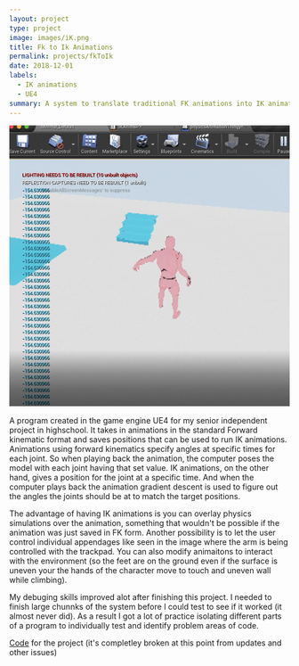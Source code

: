 ```yaml
---
layout: project
type: project
image: images/iK.png
title: Fk to Ik Animations
permalink: projects/fkToIk
date: 2018-12-01
labels:
  - IK animations
  - UE4
summary: A system to translate traditional FK animations into IK animation targets.
---
```


<img class="ui medium right floated rounded image" src="/images/iK.png">

A program created in the game engine UE4 for my senior independent project in highschool. It takes in animations in the standard Forward kinematic format and saves positions that can be used to run IK animations. Animations using forward kinematics specify angles at specific times for each joint. So when playing back the animation, the computer poses the model with each joint having that set value. IK animations, on the other hand, gives a position for the joint at a specific time. And when the computer plays back the animation gradient descent is used to figure out the angles the joints should be at to match the target positions. 

The advantage of having IK animations is you can overlay physics simulations over the animation, something that wouldn't be possible if the animation was just saved in FK form. Another possibility is to let the user control individual appendages like seen in the image where the arm is being controlled with the trackpad. You can also modify animaitons to interact with the environment (so the feet are on the ground even if the surface is uneven your the hands of the character move to touch and uneven wall while climbing). 

My debuging skills improved alot after finishing this project. I needed to finish large chunnks of the system before I could test to see if it worked (it almost never did). As a result I got a lot of practice isolating different parts of a program to individually test and identify problem areas of code. 

[Code](https://github.com/cpak2019/cuddly-octo-journey) for the project (it's completley broken at this point from updates and other issues)

